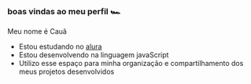 ### boas vindas ao meu perfil 🏎️

Meu nome é Cauã 

- Estou estudando no [alura](https://www.alura.com.br)
- Estou desenvolvendo na linguagem javaScript
- Utilizo esse espaço para minha organização e compartilhamento dos meus projetos desenvolvidos
